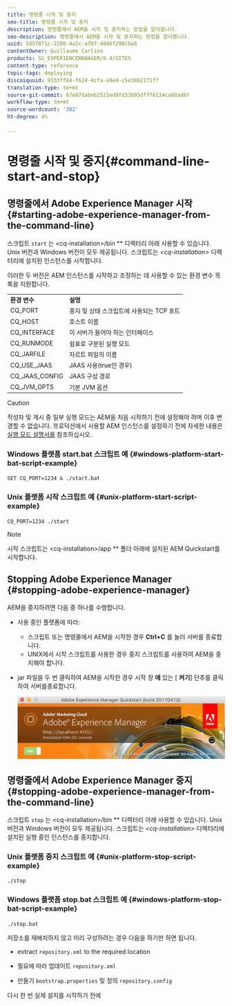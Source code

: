 ```yaml
---
title: 명령줄 시작 및 중지
seo-title: 명령줄 시작 및 중지
description: 명령줄에서 AEM을 시작 및 중지하는 방법을 알아봅니다.
seo-description: 명령줄에서 AEM을 시작 및 중지하는 방법을 알아봅니다.
uuid: 585f071c-2286-4a2c-af07-404bf298cba8
contentOwner: Guillaume Carlino
products: SG_EXPERIENCEMANAGER/6.4/SITES
content-type: reference
topic-tags: deploying
discoiquuid: 9333ff84-f624-4cfa-a9e4-c5e3882171ff
translation-type: tm+mt
source-git-commit: 67e87dabeb2521ed9fd33895df7f6134ca60ad6f
workflow-type: tm+mt
source-wordcount: '382'
ht-degree: 4%

---
```



# 명령줄 시작 및 중지{#command-line-start-and-stop}

## 명령줄에서 Adobe Experience Manager 시작 {#starting-adobe-experience-manager-from-the-command-line}

스크립트 `start` 는 &lt;cq-installation>/bin ** 디렉터리 아래 사용할 수 있습니다. Unix 버전과 Windows 버전이 모두 제공됩니다. 스크립트는 *&lt;cq-installation>* 디렉터리에 설치된 인스턴스를 시작합니다.

이러한 두 버전은 AEM 인스턴스를 시작하고 조정하는 데 사용할 수 있는 환경 변수 목록을 지원합니다.

<table> 
 <tbody> 
  <tr> 
   <td><strong>환경 변수 </strong></td> 
   <td><strong>설명 </strong></td> 
  </tr> 
  <tr> 
   <td>CQ_PORT</td> 
   <td>중지 및 상태 스크립트에 사용되는 TCP 포트<br /> </td> 
  </tr> 
  <tr> 
   <td>CQ_HOST</td> 
   <td>호스트 이름<br /> </td> 
  </tr> 
  <tr> 
   <td>CQ_INTERFACE</td> 
   <td>이 서버가 들어야 하는 인터페이스<br /> </td> 
  </tr> 
  <tr> 
   <td>CQ_RUNMODE</td> 
   <td>쉼표로 구분된 실행 모드<br /> </td> 
  </tr> 
  <tr> 
   <td>CQ_JARFILE</td> 
   <td>자르트 파일의 이름<br /> </td> 
  </tr> 
  <tr> 
   <td>CQ_USE_JAAS</td> 
   <td>JAAS 사용(true인 경우)<br /> </td> 
  </tr> 
  <tr> 
   <td>CQ_JAAS_CONFIG</td> 
   <td>JAAS 구성 경로<br /> </td> 
  </tr> 
  <tr> 
   <td>CQ_JVM_OPTS</td> 
   <td>기본 JVM 옵션<br /> </td> 
  </tr> 
 </tbody> 
</table>

>[!CAUTION]
>
>작성자 및 게시 중 일부 실행 모드는 AEM을 처음 시작하기 전에 설정해야 하며 이후 변경할 수 없습니다. 프로덕션에서 사용할 AEM 인스턴스를 설정하기 전에 자세한 내용은 [실행 모드 설명서를](/help/sites-deploying/configure-runmodes.md) 참조하십시오.

### Windows 플랫폼 start.bat 스크립트 예 {#windows-platform-start-bat-script-example}

```shell
SET CQ_PORT=1234 & ./start.bat
```

### Unix 플랫폼 시작 스크립트 예 {#unix-platform-start-script-example}

```shell
CQ_PORT=1234 ./start
```

>[!NOTE]
>
>시작 스크립트는 &lt;cq-installation>/app ** 폴더 아래에 설치된 AEM Quickstart를 시작합니다.

## Stopping Adobe Experience Manager {#stopping-adobe-experience-manager}

AEM을 중지하려면 다음 중 하나를 수행합니다.

* 사용 중인 플랫폼에 따라:

   * 스크립트 또는 명령줄에서 AEM을 시작한 경우 **Ctrl+C** 를 눌러 서버를 종료합니다.
   * UNIX에서 시작 스크립트를 사용한 경우 중지 스크립트를 사용하여 AEM을 중지해야 합니다.

* jar 파일을 두 번 클릭하여 AEM을 시작한 경우 시작 창 **에** 있는 [ **켜기**] 단추를 클릭하여 서버를종료합니다.

   ![chlimage_1-63](assets/chlimage_1-63.png)

## 명령줄에서 Adobe Experience Manager 중지 {#stopping-adobe-experience-manager-from-the-command-line}

스크립트 `stop` 는 &lt;cq-installation>/bin ** 디렉터리 아래 사용할 수 있습니다. Unix 버전과 Windows 버전이 모두 제공됩니다. 스크립트는 *&lt;cq-installation>* 디렉터리에 설치된 실행 중인 인스턴스를 중지합니다.

### Unix 플랫폼 중지 스크립트 예 {#unix-platform-stop-script-example}

```shell
./stop
```

### Windows 플랫폼 stop.bat 스크립트 예 {#windows-platform-stop-bat-script-example}

```shell
./stop.bat
```

저장소를 재배치하지 않고 미리 구성하려는 경우 다음을 하기만 하면 됩니다.

* extract `repository.xml` to the required location

* 필요에 따라 업데이트 `repository.xml`

* 만들기 `bootstrap.properties` 및 정의 `repository.config`

다시 한 번 실제 설치를 시작하기 전에
